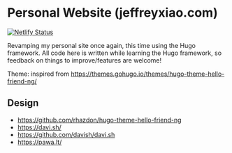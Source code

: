 # Personal Website (jeffreyxiao.com)

[![Netlify Status](https://api.netlify.com/api/v1/badges/e17a0241-daeb-473d-9a3b-53f8d61623ca/deploy-status)](https://app.netlify.com/sites/determined-joliot-93d656/deploys)

Revamping my personal site once again, this time using the Hugo framework. All code here is written while learning the Hugo framework, so feedback on things to improve/features are welcome!

Theme: inspired from https://themes.gohugo.io/themes/hugo-theme-hello-friend-ng/

## Design
- https://github.com/rhazdon/hugo-theme-hello-friend-ng
- https://davi.sh/
- https://github.com/davish/davi.sh
- https://pawa.lt/